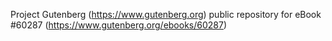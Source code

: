 Project Gutenberg (https://www.gutenberg.org) public repository for eBook #60287 (https://www.gutenberg.org/ebooks/60287)
